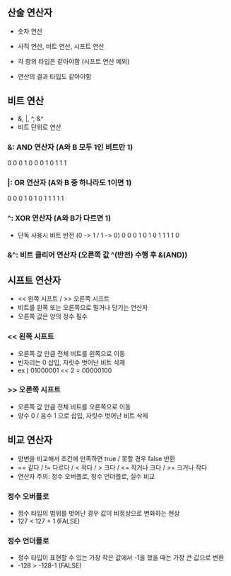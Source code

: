
## 산술 연산자
- 숫자 연산
- 사직 연산, 비트 연산, 시프트 연산

- 각 항의 타입은 같아야함 (시프트 연산 예외)
- 연산의 결과 타입도 같아야함

## 비트 연산
- &, |, ^, &^
- 비트 단위로 연산

### &: AND 연산자 (A와 B 모두 1인 비트만 1)
  0 0 0
  1 0 0
  0 1 0
  1 1 1
### |: OR 연산자 (A와 B 중 하나라도 1이면 1)
  0 0 0
  1 0 1
  0 1 1
  1 1 1 
### ^: XOR 연산자 (A와 B가 다르면 1)
  - 단독 사용시 비트 반전 (0 -> 1 / 1 -> 0)
  0 0 0
  1 0 1 
  0 1 1 
  1 1 0
### &^: 비트 클리어 연산자 (오른쪽 값 ^(반전) 수행 후 &(AND))


## 시프트 연산자
- << 왼쪽 시프트 / >> 오른쪽 시프트
- 비트를 왼쪽 또는 오른쪽으로 밀거나 당기는 연산자
- 오른쪽 값은 양의 정수 필수

### << 왼쪽 시프트
- 오른쪽 값 만큼 전체 비트를 왼쪽으로 이동 
- 빈자리는 0 삽입, 자릿수 벗어난 비트 삭제
- ex ) 01000001 << 2 = 00000100
### >> 오른쪽 시프트
- 오른쪽 값 만큼 전체 비트를  오른쪽으로 이동
- 양수 0 / 음수 1 으로 삽입, 자릿수 벗어난 비트 삭제

## 비교 연산자
- 양변을 비교해서 조건에 만족하면 true / 못할 경우 false 반환
- == 같다 / != 다르다 / < 작다 / > 크다 / <= 작거나 크다 / >= 크거나 작다
- 연산자 주의: 정수 오버플로, 정수 언더플로, 실수 비교

### 정수 오버플로
- 정수 타입의 범위를 벗어난 경우 값이 비정상으로 변화하는 현상
- 127  < 127 + 1 (FALSE)

### 정수 언더플로
- 정수 타입이 표현할 수 있는 가장 작은 값에서 -1을 했을 때는 가장 큰 값으로 변환
- -128 > -128-1 (FALSE)